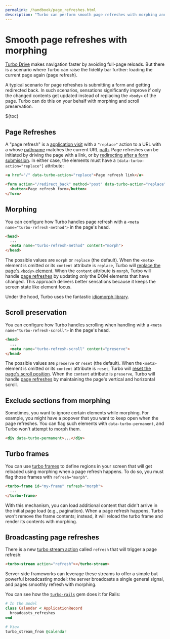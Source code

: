 ```yaml
---
permalink: /handbook/page_refreshes.html
description: "Turbo can perform smooth page refreshes with morphing and scroll preservation."
---
```


# Smooth page refreshes with morphing

[Turbo Drive](/handbook/drive.html) makes navigation faster by avoiding full-page reloads. But there is a scenario where Turbo can raise the fidelity bar further: loading the current page again (page refresh).

A typical scenario for page refreshes is submitting a form and getting redirected back. In such scenarios, sensations significantly improve if only the changed contents get updated instead of replacing the `<body>` of the page. Turbo can do this on your behalf with morphing and scroll preservation.

${toc}

## Page Refreshes

A "page refresh" is a [application visit](/handbook/drive#application-visits) with a `"replace"` action to a URL with a whose [pathname](https://developer.mozilla.org/en-US/docs/Web/API/URL/pathname) matches the current URL [path](https://developer.mozilla.org/en-US/docs/Learn/Common_questions/Web_mechanics/What_is_a_URL#path_to_resource). Page refreshes can be initiated by driving the page with a link, or by [redirecting after a form submission](/handbook/drive#redirecting-after-a-form-submission). In either case, the elements must have a `[data-turbo-action="replace"]` attribute:

```html
<a href="/" data-turbo-action="replace">Page refresh link</a>

<form action="/redirect_back" method="post" data-turbo-action="replace">
  <button>Page refresh form</button>
</form>
```

## Morphing

You can configure how Turbo handles page refresh with a `<meta name="turbo-refresh-method">` in the page's head.

```html
<head>
  ...
  <meta name="turbo-refresh-method" content="morph">
</head>
```

The possible values are `morph` or `replace` (the default). When the `<meta>` element is omitted or its `content` attribute is `replace`, Turbo will [replace the page's `<body>` element](/handbook/drive#page-navigation-basics). When the `content` attribute is `morph`, Turbo will handle [page refreshes](#page-refreshes) by updating *only* the DOM elements that have changed. This approach delivers better sensations because it keeps the screen state like element focus.

Under the hood, Turbo uses the fantastic [idiomorph library](https://github.com/bigskysoftware/idiomorph).

## Scroll preservation

You can configure how Turbo handles scrolling when handling with a `<meta name="turbo-refresh-scroll">` in the page's head.

```html
<head>
  ...
  <meta name="turbo-refresh-scroll" content="preserve">
</head>
```

The possible values are `preserve` or `reset` (the default). When the `<meta>` element is omitted or its `content` attribute is `reset`, Turbo will [reset the page's scroll position](/handbook/drive#application-visits). When the `content` attribute is `preserve`, Turbo will handle [page refreshes](#page-refreshes) by maintaining the page's vertical and horizontal scroll.

## Exclude sections from morphing

Sometimes, you want to ignore certain elements while morphing. For example, you might have a popover that you want to keep open when the page refreshes. You can flag such elements with `data-turbo-permanent`, and Turbo won't attempt to morph them.

```html
<div data-turbo-permanent>...</div>
```

## Turbo frames

You can use [turbo frames](/handbook/frames.html) to define regions in your screen that will get reloaded using morphing when a page refresh happens. To do so, you must flag those frames with `refresh="morph"`.

```html
<turbo-frame id="my-frame" refresh="morph">
  ...
</turbo-frame>
```

With this mechanism, you can load additional content that didn't arrive in the initial page load (e.g., pagination). When a page refresh happens, Turbo won't remove the frame contents; instead, it will reload the turbo frame and render its contents with morphing.

## Broadcasting page refreshes

There is a new [turbo stream action](/handbook/streams.html) called `refresh` that will trigger a page refresh:

```html
<turbo-stream action="refresh"></turbo-stream>
```

Server-side frameworks can leverage these streams to offer a simple but powerful broadcasting model: the server broadcasts a single general signal, and pages smoothly refresh with morphing.

You can see how the  [`turbo-rails`](https://github.com/hotwired/turbo-rails) gem does it for Rails:

```ruby
# In the model
class Calendar < ApplicationRecord
  broadcasts_refreshes
end

# View
turbo_stream_from @calendar
```
